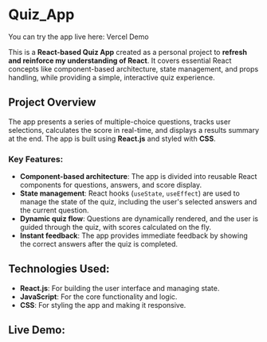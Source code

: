 

# Quiz_App

You can try the app live here:  Vercel Demo

This is a **React-based Quiz App** created as a personal project to **refresh and reinforce my understanding of React**. It covers essential React concepts like component-based architecture, state management, and props handling, while providing a simple, interactive quiz experience.

## Project Overview

The app presents a series of multiple-choice questions, tracks user selections, calculates the score in real-time, and displays a results summary at the end. The app is built using **React.js** and styled with **CSS**.

### Key Features:
- **Component-based architecture**: The app is divided into reusable React components for questions, answers, and score display.
- **State management**: React hooks (`useState`, `useEffect`) are used to manage the state of the quiz, including the user's selected answers and the current question.
- **Dynamic quiz flow**: Questions are dynamically rendered, and the user is guided through the quiz, with scores calculated on the fly.
- **Instant feedback**: The app provides immediate feedback by showing the correct answers after the quiz is completed.

## Technologies Used:
- **React.js**: For building the user interface and managing state.
- **JavaScript**: For the core functionality and logic.
- **CSS**: For styling the app and making it responsive.

## Live Demo:






